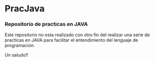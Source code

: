 # PracJava
### Repositorio de practicas en JAVA
Este repositorio no esta realizado con otro fin del realizar una serie
de practicas en JAVA para facilitar el entendimiento del lenguaje de programacion.

Un saludo!!